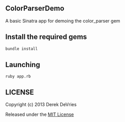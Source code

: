 ## ColorParserDemo

A basic Sinatra app for demoing the color_parser gem


## Install the required gems

```ruby
bundle install
```

## Launching

```
ruby app.rb
```

## LICENSE

Copyright (c) 2013 Derek DeVries

Released under the [MIT License](http://www.opensource.org/licenses/MIT)



